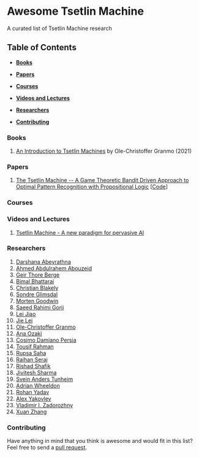 # Awesome Tsetlin Machine
A curated list of Tsetlin Machine research

## Table of Contents

* **[Books](#Books)**

* **[Papers](#Papers)**  

* **[Courses](#Courses)**  

* **[Videos and Lectures](#Videos-and-lectures)**  

* **[Researchers](#Researchers)**  

* **[Contributing](#Contributing)** 

### Books
1. [An Introduction to Tsetlin Machines](https://tsetlinmachine.org/) by Ole-Christoffer Granmo (2021)

### Papers
1. [The Tsetlin Machine -- A Game Theoretic Bandit Driven Approach to Optimal Pattern Recognition with Propositional Logic](https://arxiv.org/abs/1804.01508) [[Code](https://github.com/cair/TsetlinMachine)]

### Courses

### Videos and Lectures
1. [Tsetlin Machine - A new paradigm for pervasive AI](https://www.youtube.com/watch?v=TaspuovmSR8)

### Researchers
1. [Darshana Abeyrathna](https://cair.uia.no/people/darshana-abeyrathna/)
2. [Ahmed Abdulrahem Abouzeid](https://cair.uia.no/people/ahmed-abdulrahem-abouzeid/)
3. [Geir Thore Berge](https://cair.uia.no/people/geir-thore-berge/)
4. [Bimal Bhattarai](https://cair.uia.no/people/bimal-bhattarai/)
6. [Christian Blakely](https://cair.uia.no/people/christian-d-blakely/)
7. [Sondre Glimsdal](https://cair.uia.no/people/sondre-glimsdal)
8. [Morten Goodwin](https://cair.uia.no/people/morten-goodwin)
9. [Saeed Rahimi Gorji](https://cair.uia.no/people/saeed-rahimi-gorji/)
10. [Lei Jiao](https://cair.uia.no/people/lei-jiao/)
11. [Jie Lei](https://twitter.com/that_jielei)
12. [Ole-Christoffer Granmo](https://cair.uia.no/people/ole-christoffer-granmo/)
13. [Ana Ozaki](https://cair.uia.no/people/ana-ozaki/)
14. [Cosimo Damiano Persia](https://www.uib.no/en/persons/Cosimo.Damiano.Persia)
15. [Tousif Rahman](https://www.linkedin.com/in/sheikh-tousif-rahman-55b38413a/?originalSubdomain=uk)
16. [Rupsa Saha](https://cair.uia.no/people/rupsa-saha/)
17. [Raihan Seraj](https://mila.quebec/en/person/raihan-seraj/)
18. [Rishad Shafik](https://www.ncl.ac.uk/engineering/staff/profile/rishadshafik.html)
19. [Jivitesh Sharma](https://cair.uia.no/people/jivitesh-sharma)
20. [Svein Anders Tunheim](https://cair.uia.no/people/svein-anders-tunheim/)
21. [Adrian Wheeldon](https://www.linkedin.com/in/adrian-wheeldon/?originalSubdomain=uk)
22. [Rohan Yadav](https://cair.uia.no/people/rohan-kumar-yadav/)
23. [Alex Yakovlev](https://www.ncl.ac.uk/engineering/staff/profile/alexyakovlev.html)
24. [Vladimir I. Zadorozhny](https://sites.pitt.edu/~viz/)
25. [Xuan Zhang](https://cair.uia.no/people/xuan-zhang/)

### Contributing
Have anything in mind that you think is awesome and would fit in this list? Feel free to send a [pull request](https://github.com/cair/awesome-tsetlin-machine/pulls).

